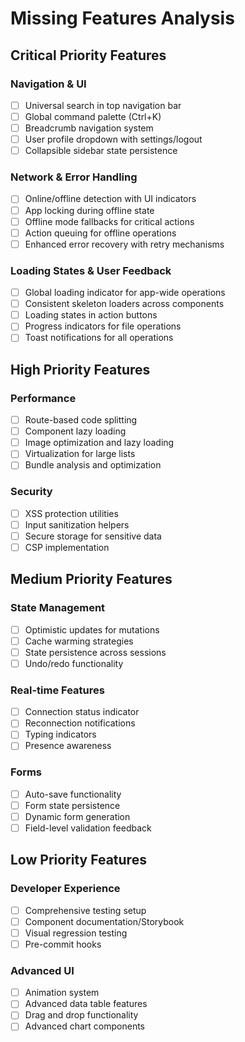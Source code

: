 # Missing Features Analysis

## Critical Priority Features

### Navigation & UI
- [ ] Universal search in top navigation bar
- [ ] Global command palette (Ctrl+K)
- [ ] Breadcrumb navigation system
- [ ] User profile dropdown with settings/logout
- [ ] Collapsible sidebar state persistence

### Network & Error Handling
- [ ] Online/offline detection with UI indicators
- [ ] App locking during offline state
- [ ] Offline mode fallbacks for critical actions
- [ ] Action queuing for offline operations
- [ ] Enhanced error recovery with retry mechanisms

### Loading States & User Feedback
- [ ] Global loading indicator for app-wide operations
- [ ] Consistent skeleton loaders across components
- [ ] Loading states in action buttons
- [ ] Progress indicators for file operations
- [ ] Toast notifications for all operations

## High Priority Features

### Performance
- [ ] Route-based code splitting
- [ ] Component lazy loading
- [ ] Image optimization and lazy loading
- [ ] Virtualization for large lists
- [ ] Bundle analysis and optimization

### Security
- [ ] XSS protection utilities
- [ ] Input sanitization helpers
- [ ] Secure storage for sensitive data
- [ ] CSP implementation

## Medium Priority Features

### State Management
- [ ] Optimistic updates for mutations
- [ ] Cache warming strategies
- [ ] State persistence across sessions
- [ ] Undo/redo functionality

### Real-time Features
- [ ] Connection status indicator
- [ ] Reconnection notifications
- [ ] Typing indicators
- [ ] Presence awareness

### Forms
- [ ] Auto-save functionality
- [ ] Form state persistence
- [ ] Dynamic form generation
- [ ] Field-level validation feedback

## Low Priority Features

### Developer Experience
- [ ] Comprehensive testing setup
- [ ] Component documentation/Storybook
- [ ] Visual regression testing
- [ ] Pre-commit hooks

### Advanced UI
- [ ] Animation system
- [ ] Advanced data table features
- [ ] Drag and drop functionality
- [ ] Advanced chart components